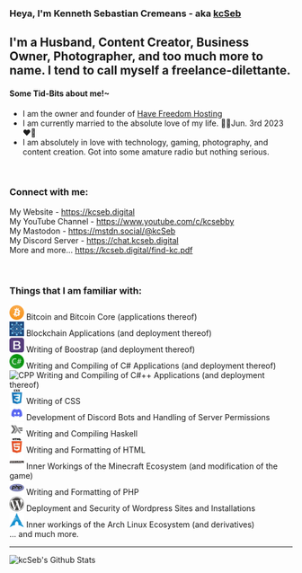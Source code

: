 ### Heya, I'm Kenneth Sebastian Cremeans - aka [kcSeb](https://kcseb.digital]) 

## I'm a <!--(soon-to-be)--> Husband, Content Creator, Business Owner, Photographer, and too much more to name. I tend to call myself a freelance-dilettante. 
#### Some Tid-Bits about me!~
- I am the owner and founder of [Have Freedom Hosting](https://hfhosting.us)
- I am currently married to the absolute love of my life. 💍🎉Jun. 3rd 2023 ❤️🐰 
- I am absolutely in love with technology, gaming, photography, and content creation. Got into some amature radio but nothing serious. 

<br />


### Connect with me:

My Website - https://kcseb.digital   
My YouTube Channel - https://www.youtube.com/c/kcsebby  
My Mastodon - https://mstdn.social/@kcSeb  
My Discord Server - https://chat.kcseb.digital  
More and more... https://kcseb.digital/find-kc.pdf  

<br />

### Things that I am familiar with:

<img align="" alt="Bitcoin" width="26px" src="https://raw.githubusercontent.com/github/explore/master/topics/bitcoin/bitcoin.png" /> Bitcoin and Bitcoin Core (applications thereof)  
<img align="" alt="Blockchain Tech" width="26px" src="https://raw.githubusercontent.com/github/explore/master/topics/blockchain/blockchain.png" /> Blockchain Applications (and deployment thereof)  
<img align="" alt="Bootstrap" width="26px" src="https://raw.githubusercontent.com/github/explore/master/topics/bootstrap/bootstrap.png" /> Writing of Boostrap (and deployment thereof)  
<img align="" alt="CSharp" width="26px" src="https://raw.githubusercontent.com/github/explore/master/topics/csharp/csharp.png" /> Writing and Compiling of C# Applications (and deployment thereof)  
<img align="" alt="CPP" width="26px" src="https://raw.githubusercontent.com/github/explore/master/topics/cplusplus/cplusplus.png" /> Writing and Compiling of C#++ Applications (and deployment thereof)  
<img align="" alt="CSS" width="26px" src="https://raw.githubusercontent.com/github/explore/master/topics/css/css.png" /> Writing of CSS  
<img align="" alt="Discord" width="26px" src="https://raw.githubusercontent.com/github/explore/master/topics/discord/discord.png" /> Development of Discord Bots and Handling of Server Permissions  
<img align="" alt="Haskell" width="26px" src="https://raw.githubusercontent.com/github/explore/master/topics/haskell/haskell.png" /> Writing and Compiling Haskell  
<img align="" alt="HTML" width="26px" src="https://raw.githubusercontent.com/github/explore/master/topics/html/html.png" /> Writing and Formatting of HTML  
<img align="" alt="Minecraft" width="26px" src="https://raw.githubusercontent.com/github/explore/master/topics/minecraft/minecraft.png" /> Inner Workings of the Minecraft Ecosystem (and modification of the game)  
<img align="" alt="PHP" width="26px" src="https://raw.githubusercontent.com/github/explore/master/topics/php/php.png" /> Writing and Formatting of PHP  
<img align="" alt="Wordpress" width="26px" src="https://raw.githubusercontent.com/github/explore/master/topics/wordpress/wordpress.png " /> Deployment and Security of Wordpress Sites and Installations  
<img align="" alt="ArchLinux" width="26px" src="https://raw.githubusercontent.com/github/explore/master/topics/archlinux/archlinux.png " /> Inner workings of the Arch Linux Ecosystem (and derivatives)  
... and much more.

---

<img align="left" alt="kcSeb's Github Stats" src="https://github-readme-stats.vercel.app/api?username=kcSeb&show_icons=true&hide_border=true" />

[website]: https://kcseb.digital
[youtube]: https://www.youtube.com/c/kcsebby
[linkedin]: https://www.linkedin.com/in/kenneth-cremeans?

